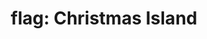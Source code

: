 ---
layout: flags
title: "flag: Christmas Island"
emoji: flag_christmas_island
permalink: 🇨🇽.html
image: assets/img/3moji/flag_christmas_island.png
---